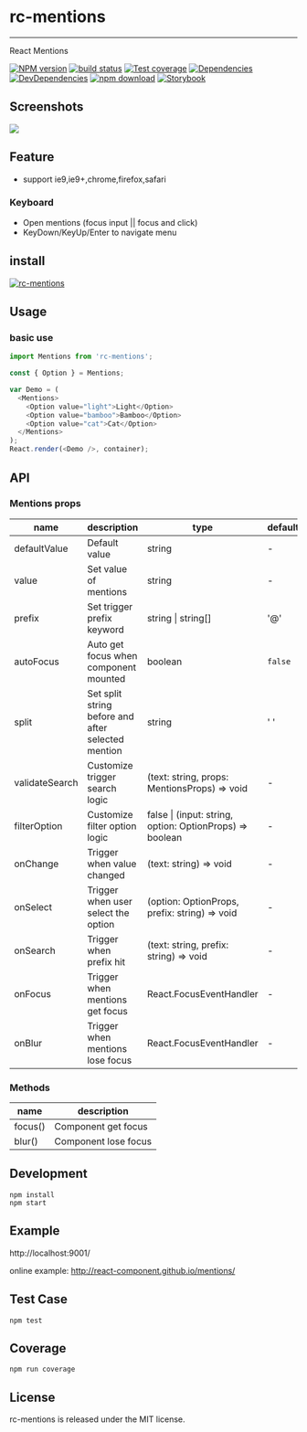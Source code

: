 # rc-mentions
---

React Mentions

[![NPM version][npm-image]][npm-url]
[![build status][travis-image]][travis-url]
[![Test coverage][coveralls-image]][coveralls-url]
[![Dependencies](https://img.shields.io/david/react-component/mentions.svg?style=flat-square)](https://david-dm.org/react-component/mentions)
[![DevDependencies](https://img.shields.io/david/dev/react-component/mentions.svg?style=flat-square)](https://david-dm.org/react-component/mentions?type=dev)
[![npm download][download-image]][download-url]
[![Storybook](https://gw.alipayobjects.com/mdn/ob_info/afts/img/A*CQXNTZfK1vwAAAAAAAAAAABjAQAAAQ/original)](https://github.com/react-component/mentions)

[Storybook]: https://github.com/storybooks/press/blob/master/badges/storybook.svg
[npm-image]: http://img.shields.io/npm/v/rc-mentions.svg?style=flat-square
[npm-url]: http://npmjs.org/package/rc-mentions
[travis-image]: https://img.shields.io/travis/react-component/mentions.svg?style=flat-square
[travis-url]: https://travis-ci.org/react-component/mentions
[coveralls-image]: https://img.shields.io/coveralls/react-component/mentions.svg?style=flat-square
[coveralls-url]: https://coveralls.io/r/react-component/mentions?branch=maste
[node-image]: https://img.shields.io/badge/node.js-%3E=_0.10-green.svg?style=flat-square
[node-url]: http://nodejs.org/download/
[download-image]: https://img.shields.io/npm/dm/rc-mentions.svg?style=flat-square
[download-url]: https://npmjs.org/package/rc-mentions

## Screenshots

<img src="https://user-images.githubusercontent.com/8186664/50768510-a8b30680-12bb-11e9-8251-0e0ed82c5076.png" />

## Feature

* support ie9,ie9+,chrome,firefox,safari

### Keyboard

* Open mentions (focus input || focus and click)
* KeyDown/KeyUp/Enter to navigate menu

## install

[![rc-mentions](https://nodei.co/npm/rc-mentions.png)](https://npmjs.org/package/rc-mentions)

## Usage

### basic use

```js
import Mentions from 'rc-mentions';

const { Option } = Mentions;

var Demo = (
  <Mentions>
    <Option value="light">Light</Option>
    <Option value="bamboo">Bamboo</Option>
    <Option value="cat">Cat</Option>
  </Mentions>
);
React.render(<Demo />, container);
```

## API

### Mentions props

| name     | description    | type     | default      |
|----------|----------------|----------|--------------|
| defaultValue | Default value | string | - |
| value | Set value of mentions | string | - |
| prefix | Set trigger prefix keyword | string \| string[] | '@' |
| autoFocus | Auto get focus when component mounted | boolean | `false` |
| split | Set split string before and after selected mention | string | ' ' |
| validateSearch | Customize trigger search logic | (text: string, props: MentionsProps) => void | - |
| filterOption | Customize filter option logic | false \| (input: string, option: OptionProps) => boolean | - |
| onChange | Trigger when value changed |(text: string) => void | - |
| onSelect | Trigger when user select the option | (option: OptionProps, prefix: string) => void | - |
| onSearch | Trigger when prefix hit | (text: string, prefix: string) => void | - |
| onFocus | Trigger when mentions get focus | React.FocusEventHandler<HTMLTextAreaElement> | - |
| onBlur | Trigger when mentions lose focus | React.FocusEventHandler<HTMLTextAreaElement> | - |

### Methods

| name     | description    |
|----------|----------------|
| focus() | Component get focus |
| blur() | Component lose focus |

## Development

```
npm install
npm start
```

## Example

http://localhost:9001/

online example: http://react-component.github.io/mentions/

## Test Case

```
npm test
```

## Coverage

```
npm run coverage
```


## License

rc-mentions is released under the MIT license.
